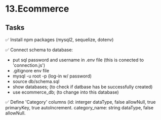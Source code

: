 # 13.Ecommerce

## Tasks 
<p> ✅ Install npm packages (mysql2, sequelize, dotenv) </p>

<p> ✅ Connect schema to database: </p>

* put sql password and username in .env file (this is conected to 'connection.js')
* .gitignore env file 
* mysql -u root -p (log-in w/ password)
* source db/schema.sql
* show databases; (to check if datbase has be successfully created)
* use ecommerce_db; (to change into this database)

<p> ✅ Define 'Category' columns (id: interger dataType, false allowNull, true primaryKey, true autoIncrement. category_name: string dataType, false allowNull. </p>
